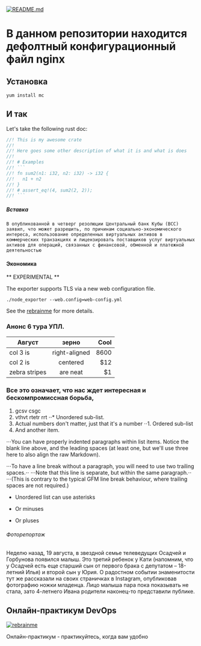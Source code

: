 [![README.md](https://upload.wikimedia.org/wikipedia/commons/6/60/United_States_Air_Force_Parachutist_Badge.svg)](https://rebrainme.com/devops/)



# В данном репозитории находится дефолтный конфигурационный файл nginx


## Установка

```sh
yum install mc
```
## И так

Let's take the following rust doc:

```rust
//! This is my awesome crate
//!
//! Here goes some other description of what it is and what is does
//!
//! # Examples
//! ```
//! fn sum2(n1: i32, n2: i32) -> i32 {
//!   n1 + n2
//! }
//! # assert_eq!(4, sum2(2, 2));
//! ```
```

##### Вставка
~~~
В опубликованной в четверг резолюции Центральный банк Кубы (BCC) заявил, что может разрешить, по причинам социально-экономического интереса, использование определенных виртуальных активов в коммерческих транзакциях и лицензировать поставщиков услуг виртуальных активов для операций, связанных с финансовой, обменной и платежной деятельностью
~~~

#### Экономика

** EXPERIMENTAL **

The exporter supports TLS via a new web configuration file.

```console
./node_exporter --web.config=web-config.yml
```

See the [rebrainme](https://rebrainme.com/devops/) for more details.






### Анонс 6 тура УПЛ.

|    Август     |   зерно       | Cool  |
| ------------- |:-------------:| -----:|
| col 3 is      | right-aligned | 8600 |
| col 2 is      | centered      |   $12 |
| zebra stripes | are neat      |    $1 |




### Все это означает, что нас ждет интересная и бескомпромиссная борьба,

1. gcsv csgc
2. vthvt rtetr rrt
⋅⋅* Unordered sub-list. 
1. Actual numbers don't matter, just that it's a number
⋅⋅1. Ordered sub-list
4. And another item.

⋅⋅⋅You can have properly indented paragraphs within list items. Notice the blank line above, and the leading spaces (at least one, but we'll use three here to also align the raw Markdown).

⋅⋅⋅To have a line break without a paragraph, you will need to use two trailing spaces.⋅⋅
⋅⋅⋅Note that this line is separate, but within the same paragraph.⋅⋅
⋅⋅⋅(This is contrary to the typical GFM line break behaviour, where trailing spaces are not required.)

* Unordered list can use asterisks
- Or minuses
+ Or pluses




###### Фоторепортаж

Неделю назад, 19 августа, в звездной семье телеведущих Осадчей и Горбунова появился малыш. Это третий ребенок у Кати (напомним, что у Осадчей есть еще старший сын от первого брака с депутатом – 18-летний Илья) и второй сын у Юрия. О радостном событии знаменитости тут же рассказали на своих страничках в Instagram, опубликовав фотографию ножки младенца. Лицо малыша пара пока показывать не стала, зато 4-летнего Ивана родители наконец-то представили публике.

## Онлайн-практикум DevOps

[![rebrainme](https://encrypted-tbn0.gstatic.com/images?q=tbn:ANd9GcQ6JHHhIutbwnMkDjEhIEOZ4gIYROcufq0ByA&usqp=CAU)](https://youtu.be/8m5AeVkdhV0)



<dl>
  <dt>Онлайн-практикум -
практикуйтесь, когда вам удобно</dt>
</dl>

[travis-rebrainme]: https://rebrainme.com/devops/
[hub-rebrainme]: https://rebrainme.com/devops/
[circleci-rebrainme]: https://rebrainme.com/devops/
[quay-rebrainme]: https://rebrainme.com/devops/
[goreportcard-rebrainme]: https://rebrainme.com/devops/
